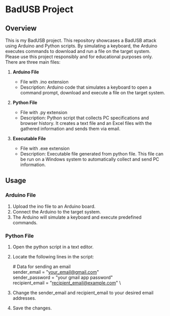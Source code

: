 # BadUSB Project

## Overview

This is my BadUSB project. This repository showcases a BadUSB attack using Arduino and Python scripts. By simulating a keyboard, the Arduino executes commands to download and run a file on the target system. Please use this project responsibly and for educational purposes only. There are three main files:

1. **Arduino File**
   - File with .ino extension
   - Description: Arduino code that simulates a keyboard to open a command prompt, download and execute a file on the target system.

2. **Python File**
   - File with .py extension
   - Description: Python script that collects PC specifications and browser history. It creates a text file and an Excel files with the gathered information and sends them via email.

3. **Executable File**
   - File with .exe extension
   - Description: Executable file generated from python file. This file can be run on a Windows system to automatically collect and send PC information.

## Usage

### Arduino File
1. Upload the ino file to an Arduino board.
2. Connect the Arduino to the target system.
3. The Arduino will simulate a keyboard and execute predefined commands.

### Python File
1. Open the python script in a text editor.
2. Locate the following lines in the script:

   &num; Data for sending an email \
   sender_email = "your_email@gmail.com" \
   sender_password = "your gmail app password" \
   recipient_email = "recipient_email@example.com" \
   
4. Change the sender_email and recipient_email to your desired email addresses.
5. Save the changes.
